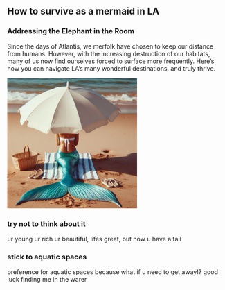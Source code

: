 ## How to survive as a mermaid in LA

### Addressing the Elephant in the Room
Since the days of Atlantis, we merfolk have chosen to keep our distance from humans. However, with the increasing destruction of our habitats, many of us now find ourselves forced to surface more frequently. Here’s how you can navigate LA’s many wonderful destinations, and truly thrive.

<img width="300" src="https://github.com/steventhestudent/how-to-survive-as-a-mermaid-in-la/blob/main/_a4acd498-f160-44c0-b331-e116640428bb.jpg?raw=true">

### try not to think about it

ur young ur rich ur beautiful, lifes great, but now u have a tail

### stick to aquatic spaces
preference for aquatic spaces because what if u need to get away!? good luck finding me in the warer
